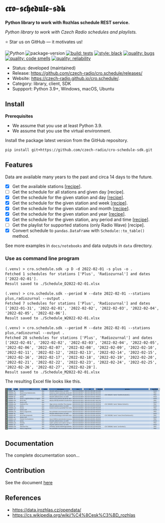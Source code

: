 # 𝖈𝖗𝖔-𝖘𝖈𝖍𝖊𝖉𝖚𝖑𝖊-𝖘𝖉𝖐

**Python library to work with Rozhlas schedule REST service.**

_Python library to work with Czech Radio schedules and playlists._

:star: Star us on GitHub — it motivates us!

![Python](https://img.shields.io/badge/language-Python-blue.svg)
![package-version](https://img.shields.io/badge/version-0.20.0-blue)
[![build: tests](https://github.com/czech-radio/cro.schedule/actions/workflows/main.yml/badge.svg)](https://github.com/czech-radio/cro.schedule/actions/workflows/main.yml)
[![style: black](https://img.shields.io/badge/style-black-000000.svg)](https://github.com/psf/black)
[![quality: bugs](https://sonarcloud.io/api/project_badges/measure?project=czech-radio_cro.schedule&metric=bugs)](https://sonarcloud.io/dashboard?id=czech-radio_cro.schedule)
[![quality: code smells](https://sonarcloud.io/api/project_badges/measure?project=czech-radio_cro.schedule&metric=code_smells)](https://sonarcloud.io/dashboard?id=czech-radio_cro.schedule)
[![quality: reliability](https://sonarcloud.io/api/project_badges/measure?project=czech-radio_cro.schedule&metric=reliability_rating)](https://sonarcloud.io/dashboard?id=czech-radio_cro.schedule)

- Status: developed (maintained)
- Release: https://github.com/czech-radio/cro.schedule/releases/
- Website: https://czech-radio.github.io/cro.schedule/.
- Category: library, client, SDK
- Suppport: Python 3.9+, Windows, macOS, Ubuntu

## Install

**Prerequisites**

* We assume that you use at least Python 3.9.
* We assume that you use the virtual environment.

Install the package latest version from the GitHub repository.

```
pip install git+https://github.com/czech-radio/cro-schedule-sdk.git
```

## Features

Data are available many years to the past and circa 14 days to the future.

- [x] Get the available stations [[recipe](https://github.com/czech-radio/cro-schedule-sdk/blob/main/docs/source/notebooks/Recipe_Get_Stations.ipynb)].
- [ ] Get the schedule for all stations and given day [recipe].
- [x] Get the schedule for the given station and day [[recipe](https://github.com/czech-radio/cro-schedule-sdk/blob/main/docs/source/notebooks/Recipe_Get_Schedule_Day.ipynb)].
- [x] Get the schedule for the given station and week [[recipe](https://github.com/czech-radio/cro-schedule-sdk/blob/main/docs/source/notebooks/Recipe_Get_Schedule_Week.ipynb)].
- [x] Get the schedule for the given station and month [[recipe](https://github.com/czech-radio/cro-schedule-sdk/blob/main/docs/source/notebooks/Recipe_Get_Schedule_Month.ipynb)].
- [x] Get the schedule for the given station and year [[recipe](https://github.com/czech-radio/cro-schedule-sdk/blob/main/docs/source/notebooks/Recipe_Get_Schedule_Year.ipynb)].
- [x] Get the schedule for the given station, any period and time [[recipe](https://github.com/czech-radio/cro-schedule-sdk/blob/main/docs/source/notebooks/Recipe_Get_Schedule_Any.ipynb)].
- [ ] Get the playlist for supported stations (only Radio Wave) [recipe].
- [x] Convert schedule to `pandas.DataFrame` with `Schedule::to_table()` method.

See more examples in `docs/notebooks` and data outputs in `data` directory.

### Use as command line program

```
(.venv) > cro.schedule.sdk -p D -d 2022-02-01 -s plus -o .
Fetched 1 schedules for stations ['Plus', 'Radiozurnal'] and dates ['2022-02-01'].
Result saved to ./Schedule_D2022-02-01.xlsx

(.venv) > cro.schedule.sdk --period W --date 2022-02-01 --stations plus,radiozurnal --output .
Fetched 7 schedules for stations ['Plus', 'Radiozurnal'] and dates ['2022-01-31', '2022-02-01', '2022-02-02', '2022-02-03', '2022-02-04', '2022-02-05', '2022-02-06'].
Result saved to ./Schedule_W2022-02-01.xlsx

(.venv) > cro.schedule.sdk --period M --date 2022-02-01 --stations plus,radiozurnal --output .
Fetched 28 schedules for stations ['Plus', 'Radiozurnal'] and dates ['2022-02-01', '2022-02-02', '2022-02-03', '2022-02-04', '2022-02-05', '2022-02-06', '2022-02-07', '2022-02-08', '2022-02-09', '2022-02-10', '2022-02-11', '2022-02-12', '2022-02-13', '2022-02-14', '2022-02-15', '2022-02-16', '2022-02-17', '2022-02-18', '2022-02-19', '2022-02-20', '2022-02-21', '2022-02-22', '2022-02-23', '2022-02-24', '2022-02-25', '2022-02-26', '2022-02-27', '2022-02-28'].
Result saved to ./Schedule_M2022-02-01.xlsx
```

The resulting Excel file looks like this.

![excel](./docs/source/excel.png)

## Documentation

The complete documentation soon&hellip;

## Contribution

See the document [here](/.github\CONTRIBUTING.md)

## References

- https://data.irozhlas.cz/opendata/
- https://cs.wikipedia.org/wiki/%C4%8Cesk%C3%BD_rozhlas
